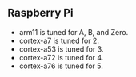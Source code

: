 ## Raspberry Pi

* arm11 is tuned for A, B, and Zero.
* cortex-a7 is tuned for 2.
* cortex-a53 is tuned for 3.
* cortex-a72 is tuned for 4.
* cortex-a76 is tuned for 5.

